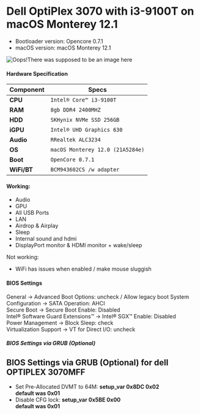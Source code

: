 Dell OptiPlex 3070 with i3-9100T on macOS Monterey 12.1
============================================



- Bootloader version: Opencore 0.7.1
- macOS version: macOS Monterey 12.1


![Oops!There was supposed to be an image here](https://i.imgur.com/jKUO4oY.png)

#### Hardware Specification
| Component | Specs |
|------------|----------------------------------------|
| **CPU**     | `Intel® Core™ i3-9100T` |   
| **RAM**     | `8gb DDR4 2400MHZ`|   
| **HDD**     | `SKHynix NVMe SSD 256GB`|
| **iGPU**    | `Intel® UHD Graphics 630`|
| **Audio**   | `RRealtek ALC3234`|
| **OS**      | `macOS Monterey 12.0 (21A5284e)`|
| **Boot**    | `OpenCore 0.7.1`|
| **WiFi/BT**    | `BCM943602CS /w adapter`|

#### Working: 

- Audio
- GPU 
- All USB Ports
- LAN
- Airdrop & Airplay
- Sleep
- Internal sound and hdmi
- DisplayPort monitor & HDMI monitor + wake/sleep

Not working: 
- WiFi has issues when enabled / make mouse sluggish

#### BIOS Settings

General → Advanced Boot Options: uncheck  / Allow legacy boot
System Configuration → SATA Operation: AHCI  
Secure Boot → Secure Boot Enable: Disabled  
Intel® Software Guard Extensions™ → Intel® SGX™ Enable: Disabled  
Power Management → Block Sleep: check  
Virtualization Support → VT for Direct I/O: uncheck  

##### BIOS Settings via GRUB (Optional)
## BIOS Settings via GRUB (Optional) for dell OPTIPLEX 3070MFF

- Set Pre-Allocated DVMT to 64M: **setup_var 0x8DC 0x02**  
**default was 0x01**
- Disable CFG lock: **setup_var 0x5BE 0x00** </br>
**default was 0x01**

